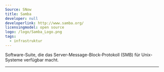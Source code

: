 ```yaml
---
Source: SNow
title: Samba
developer: null
developerlink: http://www.samba.org/
licensingmodel: open source
logo: /logo/Samba_Logo.png
tags:
  - infrastruktur
---
```


Software-Suite, die das Server-Message-Block-Protokoll (SMB) für Unix-Systeme verfügbar macht.

---
